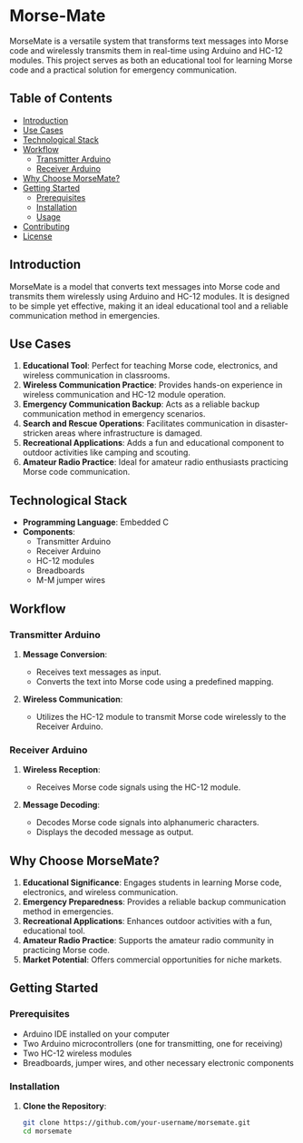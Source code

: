 # Morse-Mate


MorseMate is a versatile system that transforms text messages into Morse code and wirelessly transmits them in real-time using Arduino and HC-12 modules. This project serves as both an educational tool for learning Morse code and a practical solution for emergency communication.

## Table of Contents

- [Introduction](#introduction)
- [Use Cases](#use-cases)
- [Technological Stack](#technological-stack)
- [Workflow](#workflow)
  - [Transmitter Arduino](#transmitter-arduino)
  - [Receiver Arduino](#receiver-arduino)
- [Why Choose MorseMate?](#why-choose-morsemate)
- [Getting Started](#getting-started)
  - [Prerequisites](#prerequisites)
  - [Installation](#installation)
  - [Usage](#usage)
- [Contributing](#contributing)
- [License](#license)

## Introduction

MorseMate is a model that converts text messages into Morse code and transmits them wirelessly using Arduino and HC-12 modules. It is designed to be simple yet effective, making it an ideal educational tool and a reliable communication method in emergencies.

## Use Cases

1. **Educational Tool**: Perfect for teaching Morse code, electronics, and wireless communication in classrooms.
2. **Wireless Communication Practice**: Provides hands-on experience in wireless communication and HC-12 module operation.
3. **Emergency Communication Backup**: Acts as a reliable backup communication method in emergency scenarios.
4. **Search and Rescue Operations**: Facilitates communication in disaster-stricken areas where infrastructure is damaged.
5. **Recreational Applications**: Adds a fun and educational component to outdoor activities like camping and scouting.
6. **Amateur Radio Practice**: Ideal for amateur radio enthusiasts practicing Morse code communication.

## Technological Stack

- **Programming Language**: Embedded C
- **Components**:
  - Transmitter Arduino
  - Receiver Arduino
  - HC-12 modules
  - Breadboards
  - M-M jumper wires

## Workflow

### Transmitter Arduino

1. **Message Conversion**:
   - Receives text messages as input.
   - Converts the text into Morse code using a predefined mapping.
   
2. **Wireless Communication**:
   - Utilizes the HC-12 module to transmit Morse code wirelessly to the Receiver Arduino.

### Receiver Arduino

1. **Wireless Reception**:
   - Receives Morse code signals using the HC-12 module.
   
2. **Message Decoding**:
   - Decodes Morse code signals into alphanumeric characters.
   - Displays the decoded message as output.

## Why Choose MorseMate?

1. **Educational Significance**: Engages students in learning Morse code, electronics, and wireless communication.
2. **Emergency Preparedness**: Provides a reliable backup communication method in emergencies.
3. **Recreational Applications**: Enhances outdoor activities with a fun, educational tool.
4. **Amateur Radio Practice**: Supports the amateur radio community in practicing Morse code.
5. **Market Potential**: Offers commercial opportunities for niche markets.

## Getting Started

### Prerequisites

- Arduino IDE installed on your computer
- Two Arduino microcontrollers (one for transmitting, one for receiving)
- Two HC-12 wireless modules
- Breadboards, jumper wires, and other necessary electronic components

### Installation

1. **Clone the Repository**:
   ```bash
   git clone https://github.com/your-username/morsemate.git
   cd morsemate
